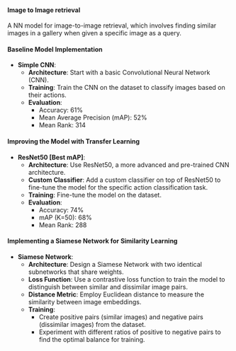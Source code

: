 #### Image to Image retrieval
A NN model for image-to-image retrieval, which involves finding similar images in a gallery when given a specific image as a query.

#### Baseline Model Implementation

-  **Simple CNN**:
    -   **Architecture**: Start with a basic Convolutional Neural Network (CNN).
    -   **Training**: Train the CNN on the dataset to classify images based on their actions.
    -   **Evaluation**:
        -   Accuracy: 61%
        -   Mean Average Precision (mAP): 52%
        -   Mean Rank: 314

#### Improving the Model with Transfer Learning

-  **ResNet50 [Best mAP]**:
    -   **Architecture**: Use ResNet50, a more advanced and pre-trained CNN architecture.
    -   **Custom Classifier**: Add a custom classifier on top of ResNet50 to fine-tune the model for the specific action classification task.
    -   **Training**: Fine-tune the model on the dataset.
    -   **Evaluation**:
        -   Accuracy: 74%
        -   mAP (K=50): 68%
        -   Mean Rank: 288

#### Implementing a Siamese Network for Similarity Learning

-  **Siamese Network**:
    -   **Architecture**: Design a Siamese Network with two identical subnetworks that share weights.
    -   **Loss Function**: Use a contrastive loss function to train the model to distinguish between similar and dissimilar image pairs.
    -   **Distance Metric**: Employ Euclidean distance to measure the similarity between image embeddings.
    -   **Training**:
        -   Create positive pairs (similar images) and negative pairs (dissimilar images) from the dataset.
        -   Experiment with different ratios of positive to negative pairs to find the optimal balance for training.
